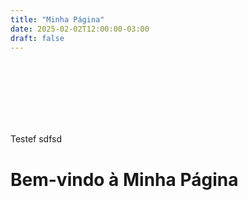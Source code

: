 ```yaml
---
title: "Minha Página"
date: 2025-02-02T12:00:00-03:00
draft: false
---
```

<br><br><br><br><br><br>

Testef sdfsd



# Bem-vindo à Minha Página

